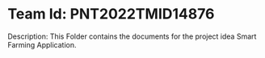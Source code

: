 # Team Id: PNT2022TMID14876

Description:
 This Folder contains the documents for the project idea Smart Farming Application.
 
 
